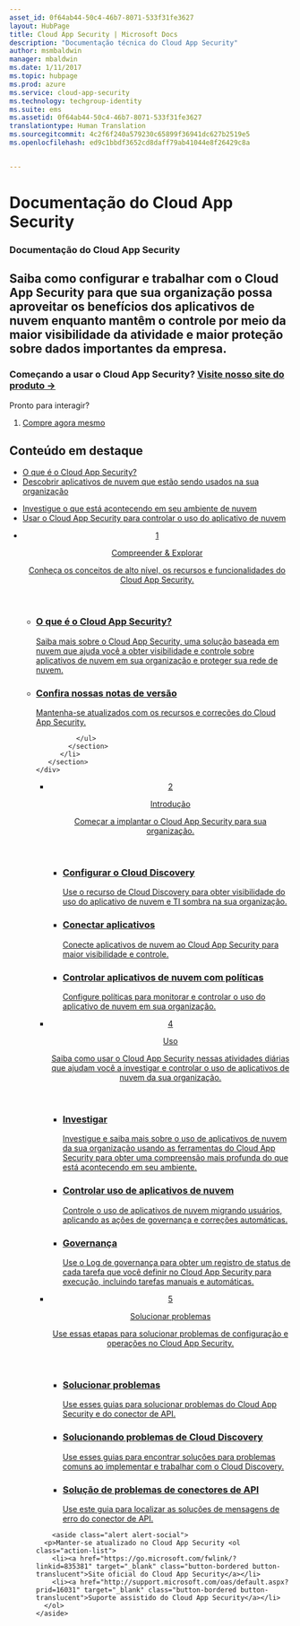 ```yaml
---
asset_id: 0f64ab44-50c4-46b7-8071-533f31fe3627
layout: HubPage
title: Cloud App Security | Microsoft Docs
description: "Documentação técnica do Cloud App Security"
author: msmbaldwin
manager: mbaldwin
ms.date: 1/11/2017
ms.topic: hubpage
ms.prod: azure
ms.service: cloud-app-security
ms.technology: techgroup-identity
ms.suite: ems
ms.assetid: 0f64ab44-50c4-46b7-8071-533f31fe3627
translationtype: Human Translation
ms.sourcegitcommit: 4c2f6f240a579230c65899f36941dc627b2519e5
ms.openlocfilehash: ed9c1bbdf3652cd8daff79ab41044e8f26429c8a


---
```


# <a name="cloud-app-security-documentation"></a>Documentação do Cloud App Security
<article id="main">
    <section id="hero-content">
      <h1>Documentação do Cloud App Security</h1>
      <h2>Saiba como configurar e trabalhar com o Cloud App Security para que sua organização possa aproveitar os benefícios dos aplicativos de nuvem enquanto mantêm o controle por meio da maior visibilidade da atividade e maior proteção sobre dados importantes da empresa. </h2>
      <h3>Começando a usar o Cloud App Security? <a href="https://go.microsoft.com/fwlink/?linkid=835379" target="_blank">Visite nosso site do produto &rarr;</a></h3>
    </section>
    <aside class="alert section-border">
        <p>Pronto para interagir?</p>
        <ol class="action-list">
            <li><a href="https://go.microsoft.com/fwlink/?linkid=835380" target="_blank" class="button-bordered button-translucent">Compre agora mesmo</a></li>
        </ol>
    </aside>
    <section id="featured" class="container">
      <h2 class="section-heading"><span class="icon icon-warning"></span> Conteúdo em destaque</h2>
      <div class="features row">
        <ul class="column column-half">
          <li><a href="./what-is-cloud-app-security.md">O que é o Cloud App Security?</a></li>
          <li><a href="./set-up-cloud-discovery.md">Descobrir aplicativos de nuvem que estão sendo usados na sua organização</a></li>
        </ul>
        <ul class="column column-half">
          <li><a href="./investigate.md">Investigue o que está acontecendo em seu ambiente de nuvem</a></li>
          <li><a href="./control.md">Usar o Cloud App Security para controlar o uso do aplicativo de nuvem</a></li>
        </ul>
      </div>
    </section>
    <div id="journeys">
      <section class="container">
        <ul class="journeys-list">
          <li class="journey-step">
            <header class="journey-step-header row">
              <a href="./what-is-cloud-app-security.md">
                <div class="title column-third">
                  <span class="step-number">1</span>
                  <p>Compreender &amp; Explorar</p>
                </div>
                <p class="description column-two-thirds">Conheça os conceitos de alto nível, os recursos e funcionalidades do Cloud App Security.</p>
              </a>
            </header>
            <section class="journey-step-elements content">
              <ul class="row">
                <li class="column-third">
                  <a href="./what-is-cloud-app-security.md">
                    <h3>O que é o Cloud App Security?</h3>
                    <p>Saiba mais sobre o Cloud App Security, uma solução baseada em nuvem que ajuda você a obter visibilidade e controle sobre aplicativos de nuvem em sua organização e proteger sua rede de nuvem.</p>
                  </a>
                </li>
                <li class="column-third">
                  <a href="./release-notes.md">
                    <h3>Confira nossas notas de versão</h3>
                    <p>Mantenha-se atualizados com os recursos e correções do Cloud App Security.</p>
                  </a>
                </li>
                
              </ul>
            </section>
          </li>
       </section>
    </div>
<div id="journeys">
      <section class="container">
        <ul class="journeys-list">
          <li class="journey-step">
            <header class="journey-step-header row">
              <a href="./getting-started-with-cloud-app-security.md">
                <div class="title column-third">
                  <span class="step-number">2</span>
                  <p>Introdução</p>
                </div>
                <p class="description column-two-thirds">Começar a implantar o Cloud App Security para sua organização.</p>
              </a>
            </header>
            <section class="journey-step-elements content">
              <ul class="row">
                <li class="column-third">
                  <a href="./set-up-cloud-discovery.md">
                    <h3>Configurar o Cloud Discovery</h3>
                    <p>Use o recurso de Cloud Discovery para obter visibilidade do uso do aplicativo de nuvem e TI sombra na sua organização.</p>
                  </a>
                </li>
                <li class="column-third">
                  <a href="./enable-instant-visibility-protection-and-governance-actions-for-your-apps.md">
                    <h3>Conectar aplicativos</h3>
                    <p>Conecte aplicativos de nuvem ao Cloud App Security para maior visibilidade e controle.</p>
                  </a>
                </li>
                <li class="column-third">
                  <a href="./control-cloud-apps-with-policies.md">
                    <h3>Controlar aplicativos de nuvem com políticas</h3>
                    <p>Configure políticas para monitorar e controlar o uso do aplicativo de nuvem em sua organização.</p>
                  </a>
                </li>
              </ul>
            </section>
          </li>
       </section>
    </div>
  <div id="journeys">
      <section class="container">
        <ul class="journeys-list">
          <li class="journey-step">
            <header class="journey-step-header row">
              <a href="./daily-activities-to-protect-your-cloud-environment.md">
                <div class="title column-third">
                  <span class="step-number">4</span>
                  <p>Uso</p>
                </div>
                <p class="description column-two-thirds">Saiba como usar o Cloud App Security nessas atividades diárias que ajudam você a investigar e controlar o uso de aplicativos de nuvem da sua organização.</p>
              </a>
            </header>
            <section class="journey-step-elements content">
              <ul class="row">
                <li class="column-third">
                  <a href="./investigate.md">
                    <h3>Investigar</h3>
                    <p>Investigue e saiba mais sobre o uso de aplicativos de nuvem da sua organização usando as ferramentas do Cloud App Security para obter uma compreensão mais profunda do que está acontecendo em seu ambiente.</p>
                  </a>
                </li>
                <li class="column-third">
                  <a href="./control.md">
                    <h3>Controlar uso de aplicativos de nuvem</h3>
                    <p>Controle o uso de aplicativos de nuvem migrando usuários, aplicando as ações de governança e correções automáticas.</p>
                  </a>
                </li>
                <li class="column-third">
                  <a href="./governance-actions.md">
                    <h3>Governança</h3>
                    <p>Use o Log de governança para obter um registro de status de cada tarefa que você definir no Cloud App Security para execução, incluindo tarefas manuais e automáticas.</p>
                  </a>
                </li>
              </ul>
            </section>
          </li>
       </section>
    </div>
      <div id="journeys">
      <section class="container">
        <ul class="journeys-list">
          <li class="journey-step">
            <header class="journey-step-header row">
              <a href="./troubleshooting-cloud-discovery.md">
                <div class="title column-third">
                  <span class="step-number">5</span>
                  <p>Solucionar problemas</p>
                </div>
                <p class="description column-two-thirds">Use essas etapas para solucionar problemas de configuração e operações no Cloud App Security.</p>
              </a>
            </header>
            <section class="journey-step-elements content">
              <ul class="row">
                <li class="column-third">
                  <a href="./troubleshooting-cloud-discovery.md">
                    <h3>Solucionar problemas</h3>
                    <p>Use esses guias para solucionar problemas do Cloud App Security e do conector de API.</p>
                  </a>
                </li>
                <li class="column-third">
                  <a href="./troubleshooting-cloud-discovery.md">
                    <h3>Solucionando problemas de Cloud Discovery</h3>
                    <p>Use esses guias para encontrar soluções para problemas comuns ao implementar e trabalhar com o Cloud Discovery.</p>
                  </a>
                </li>
                <li class="column-third">
                  <a href="./troubleshooting-api-connectors-using-error-messages.md">
                    <h3>Solução de problemas de conectores de API</h3>
                    <p>Use este guia para localizar as soluções de mensagens de erro do conector de API.</p>
                  </a>
                </li>
              </ul>
            </section>
          </li>
       </section>
    </div>  

        <aside class="alert alert-social">
      <p>Manter-se atualizado no Cloud App Security <ol class="action-list">
        <li><a href="https://go.microsoft.com/fwlink/?linkid=835381" target="_blank" class="button-bordered button-translucent">Site oficial do Cloud App Security</a></li>
        <li><a href="http://support.microsoft.com/oas/default.aspx?prid=16031" target="_blank" class="button-bordered button-translucent">Suporte assistido do Cloud App Security</a></li>
      </ol>
    </aside>
</article>



<!--HONumber=Nov16_HO5-->


